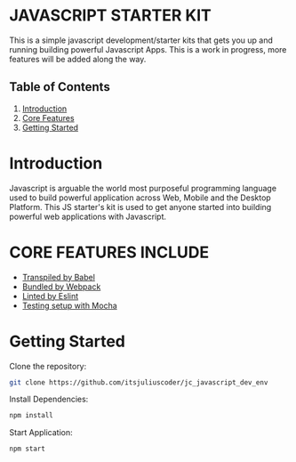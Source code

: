 # JAVASCRIPT STARTER KIT 

This is a simple javascript development/starter kits that gets you up and running building powerful Javascript Apps. This is a work in progress, more features will be added along the way.  

## Table of Contents

1. [Introduction](#introduction)
2. [Core Features](#core-features)
3. [Getting Started](#getting-started)


# Introduction
Javascript is arguable the world most purposeful programming language used to build powerful application across Web, Mobile and the Desktop Platform. This JS starter's kit is used to get anyone started into building powerful web applications with Javascript.

# CORE FEATURES INCLUDE
- [Transpiled by Babel](https://babeljs.io/)
- [Bundled by Webpack](https://webpack.js.org/)
- [Linted by Eslint](https://eslint.org/)
- [Testing setup with Mocha](https://mochajs.org/)

# Getting Started

Clone the repository: 

```bash
git clone https://github.com/itsjuliuscoder/jc_javascript_dev_env
```

Install Dependencies: 

```bash 
npm install 
``` 

Start Application:

```bash
npm start
```


